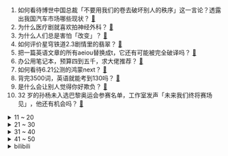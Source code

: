 1. 如何看待博世中国总裁「不要用我们的卷去破坏别人的秩序」这一言论？透露出我国汽车市场哪些现状？ [:link:](https://www.zhihu.com/question/659285374)
2. 为什么医疗剧就喜欢拍神经外科？ [:link:](https://www.zhihu.com/question/287868085)
3. 为什么人们总是害怕「改变」？ [:link:](https://www.zhihu.com/question/659393635)
4. 如何评价星穹铁道2.3剧情里的翡翠？ [:link:](https://www.zhihu.com/question/659498134)
5. 把一篇英语文章的所有aeiou替换成t，它还有可能被完全破译吗？ [:link:](https://www.zhihu.com/question/659066015)
6. 办公用笔记本，预算四到五千，求大佬推荐？ [:link:](https://www.zhihu.com/question/654719445)
7. 如何看待6.21公测的鸿蒙next？ [:link:](https://www.zhihu.com/question/659393005)
8. 背完3500词，英语就能考到130吗？ [:link:](https://www.zhihu.com/question/656548145)
9. 是什么会让别人觉得你好欺负？ [:link:](https://www.zhihu.com/question/271290766)
10. 32 岁的孙杨未入选巴黎奥运会参赛名单，工作室发声「未来我们终将赛场见」 ​​​，他还有机会吗？ [:link:](https://www.zhihu.com/question/659341535)
<details>
<summary>11 ~ 20</summary>

11. 明朝状元试卷 2460 字无一涂改，古代的状元放到如今，是什么水平？ [:link:](https://www.zhihu.com/question/658616126)
12. 为什么历史上大多数战役都是北方战胜南方，有没有南方战胜北方的例子？ [:link:](https://www.zhihu.com/question/266775233)
13. 如果明兰长得一般甚至其貌不扬，她能赢得三位男士的好感吗？她的命运会如何？ [:link:](https://www.zhihu.com/question/530886972)
14. 古代女子的命运能掌握在自己手里吗？ [:link:](https://www.zhihu.com/question/648423330)
15. 如何评价黄霄雲在《歌手 2024》第七期演唱的《星辰大海》？ [:link:](https://www.zhihu.com/question/659514571)
16. 为什么西安交通大学 2024 年英语期末考试作文题目会用 internship 这种生僻词？ [:link:](https://www.zhihu.com/question/659189308)
17. 苹果称出于速度考虑 AI 仅限 iPhone 15Pro 系列，如何评价此事？你期待 AI 功能吗？ [:link:](https://www.zhihu.com/question/659409832)
18. 韩国麦当劳宣布将暂时停止销售炸薯条，因为供应链内出现了意想不到的问题，可能发生了什么？ [:link:](https://www.zhihu.com/question/659429236)
19. 为什么这么多人讨厌紫砂壶，用盖碗? [:link:](https://www.zhihu.com/question/584772225)
20. 读书的最大意义是什么？ [:link:](https://www.zhihu.com/question/418752181)
</details>
<details>
<summary>21 ~ 30</summary>

21. 如何看待罗小黑主创MTJJ及孙呱的道歉? [:link:](https://www.zhihu.com/question/659537193)
22. 跳绳 1000 个与 5 公里比起来，你觉得哪个更好？ [:link:](https://www.zhihu.com/question/657018020)
23. 如何评价综艺《歌手 2024》第七期歌手们的表现？ [:link:](https://www.zhihu.com/question/659398099)
24. 初入职场的我该怎样改变自己的学生思维？ [:link:](https://www.zhihu.com/question/656043283)
25. 潘功胜表示「把国债买卖纳入货币政策工具箱不代表要搞量化宽松」，哪些信息值得关注？ [:link:](https://www.zhihu.com/question/659312226)
26. 猫咪为什么会用头顶人？ [:link:](https://www.zhihu.com/question/658497519)
27. 如何评价《玫瑰的故事》里的方协文，可恨吗？ [:link:](https://www.zhihu.com/question/659308751)
28. 你会原谅曾经伤害过自己的人吗？ [:link:](https://www.zhihu.com/question/658174423)
29. 如何看待Anthropic发布的最新的Claude3.5-Sonnet模型？ [:link:](https://www.zhihu.com/question/659457474)
30. 总是害怕被点名、害怕出糗、害怕尴尬，这样的心态怎么调整？ [:link:](https://www.zhihu.com/question/659398623)
</details>
<details>
<summary>31 ~ 40</summary>

31. 职场新人应该如何做职业规划，才能尽量避免35岁危机？ [:link:](https://www.zhihu.com/question/653468947)
32. 有没有那么一瞬间特别心疼一个人？ [:link:](https://www.zhihu.com/question/435939168)
33. 有哪些瞬间让你觉得养猫是一种幸福？ [:link:](https://www.zhihu.com/question/652390376)
34. 《歌手》官宣黄霄雲、张远为冲榜歌手，他们的实力如何？你看好他们的演唱吗？ [:link:](https://www.zhihu.com/question/659324087)
35. 如何评价崩坏星穹铁道2.3活动《折纸小鸟对对碰》? [:link:](https://www.zhihu.com/question/659533515)
36. 凑合结婚的后果是怎样？ [:link:](https://www.zhihu.com/question/659363897)
37. 《黑神话:悟空》选择 PC 版还是 PS5呢？ [:link:](https://www.zhihu.com/question/658393360)
38. 如何看待2024年6月21日A股市场行情？ [:link:](https://www.zhihu.com/question/659311709)
39. 让你流连忘返的古诗有哪些？ [:link:](https://www.zhihu.com/question/659457750)
40. 2024 欧洲杯斯洛伐克 1:2 乌克兰，如何评价这场比赛？ [:link:](https://www.zhihu.com/question/659502575)
</details>
<details>
<summary>41 ~ 50</summary>

41. 你现在的存款足以让你躺平了吗？ [:link:](https://www.zhihu.com/question/659400533)
42. 穿好看的衣服真的能凸显个人气质感吗？ [:link:](https://www.zhihu.com/question/658790134)
43. 是不是现实主义者永远理解不了理想主义者(如下有前段时间和同学关于人生梦想话题的争辩)? [:link:](https://www.zhihu.com/question/659461398)
44. 中国众多省份中，哪个省份拥有的地形地貌最全？ [:link:](https://www.zhihu.com/question/658077104)
45. 特别早熟的中华文明为什么在封建社会停留两千多年？ [:link:](https://www.zhihu.com/question/655987350)
46. 为什么高中的课堂总是睡的最香？ [:link:](https://www.zhihu.com/question/659187360)
47. 以色列军方发声称「哈马斯无法被消灭」，以色列政治和军事领导层间为何会出现这一公开分歧？ [:link:](https://www.zhihu.com/question/659418505)
48. 假如让你变成美少女并且获得强大的力量，但是你必须成为邪恶组织的干部并且会有魔法少女来打你，你愿意吗? [:link:](https://www.zhihu.com/question/659336502)
49. 怎么看尼采的这句话：“每一个不曾起舞的日子，都是对生命的辜负”？ [:link:](https://www.zhihu.com/question/657211129)
50. 古代世家贵女的人生，能由自己做主吗？ [:link:](https://www.zhihu.com/question/639920769)
</details><details>
<summary>bilibili</summary>

</details>